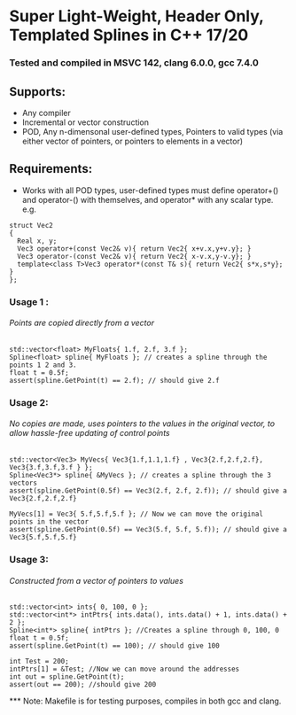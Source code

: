 # Super Light-Weight, Header Only, Templated Splines in C++ 17/20

### Tested and compiled in MSVC 142, clang 6.0.0, gcc 7.4.0

## Supports: 
* Any compiler
* Incremental or vector construction
* POD, Any n-dimensonal user-defined types, Pointers to valid types (via either vector of pointers, or pointers to elements in a vector)
	

## Requirements: 
* Works with all POD types, user-defined types must define operator+() and operator-() with themselves, and operator* with any scalar type. e.g.
```	  
struct Vec2
{
  Real x, y;
  Vec3 operator+(const Vec2& v){ return Vec2{ x+v.x,y+v.y}; }
  Vec3 operator-(const Vec2& v){ return Vec2{ x-v.x,y-v.y}; }
  template<class T>Vec3 operator*(const T& s){ return Vec2{ s*x,s*y}; }
};
```

### Usage 1 : 
###### Points are copied directly from a vector 
 ```
 std::vector<float> MyFloats{ 1.f, 2.f, 3.f };
 Spline<float> spline{ MyFloats }; // creates a spline through the points 1 2 and 3.
 float t = 0.5f;
 assert(spline.GetPoint(t) == 2.f); // should give 2.f
 ```
### Usage 2:
###### No copies are made, uses pointers to the values in the original vector, to allow hassle-free updating of control points 
 ```
 std::vector<Vec3> MyVecs{ Vec3{1.f,1.1,1.f} , Vec3{2.f,2.f,2.f}, Vec3{3.f,3.f,3.f } };
 Spline<Vec3*> spline{ &MyVecs }; // creates a spline through the 3 vectors
 assert(spline.GetPoint(0.5f) == Vec3(2.f, 2.f, 2.f)); // should give a Vec3{2.f,2.f,2.f}
 
 MyVecs[1] = Vec3{ 5.f,5.f,5.f }; // Now we can move the original points in the vector
 assert(spline.GetPoint(0.5f) == Vec3(5.f, 5.f, 5.f)); // should give a Vec3{5.f,5.f,5.f}
``` 
### Usage 3: 
###### Constructed from a vector of pointers to values 
 ```
 std::vector<int> ints{ 0, 100, 0 };
 std::vector<int*> intPtrs{ ints.data(), ints.data() + 1, ints.data() + 2 };
 Spline<int*> spline{ intPtrs }; //Creates a spline through 0, 100, 0
 float t = 0.5f;
 assert(spline.GetPoint(t) == 100); // should give 100
 
 int Test = 200;
 intPtrs[1] = &Test; //Now we can move around the addresses
 int out = spline.GetPoint(t);
 assert(out == 200); //should give 200  
 ```
 
 
*** Note: Makefile is for testing purposes, compiles in both gcc and clang.
